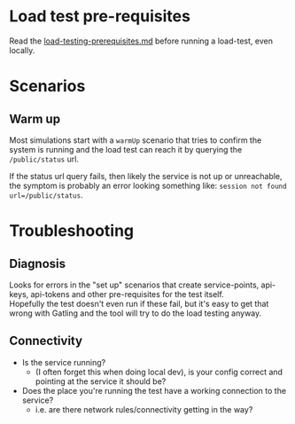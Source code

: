 # Load test pre-requisites

Read the [load-testing-prerequisites.md](./doc/load-testing-prerequisites.md) 
before running a load-test, even locally.


# Scenarios

## Warm up

Most simulations start with a `warmUp` scenario that tries to confirm the 
system is running and the load test can reach it by querying the 
`/public/status` url.

If the status url query fails, then likely the service is not up or unreachable,
the symptom is probably an error looking something like: 
`session not found url=/public/status`.


# Troubleshooting

## Diagnosis

Looks for errors in the "set up" scenarios that create  service-points, 
api-keys, api-tokens and other pre-requisites for the test itself.  
Hopefully the test doesn't even run if these fail, but it's easy to get that 
wrong with Gatling and the tool will try to do the load testing anyway.

## Connectivity
* Is the service running? 
  * (I often forget this when doing local dev), is your
  config correct and pointing at the service it should be?
* Does the place you're running the test have a working connection to the
service?
  * i.e. are there network rules/connectivity getting in the way?
